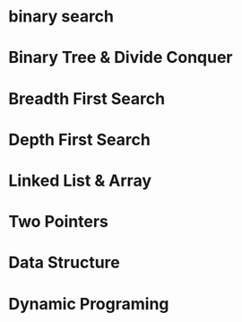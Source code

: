 
# binary search [](https://github.com/zspengyou/LintCode/tree/master/learning2/src/chapter2)
# Binary Tree & Divide Conquer[](https://github.com/zspengyou/LintCode/tree/master/learning2/src/chapter3BinaryTreeDivideConquer)
# Breadth First Search
# Depth First Search 
# Linked List & Array 
# Two Pointers
# Data Structure
# Dynamic Programing 


